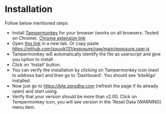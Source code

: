# Installation

Follow below mentioned steps
* Install [Tampermonkey](https://www.tampermonkey.net/) for your browser (works on all browsers. Tested on Chrome). [Chrome extension link](https://chrome.google.com/webstore/detail/tampermonkey/dhdgffkkebhmkfjojejmpbldmpobfkfo)
* Open [this link](https://github.com/souvik131/exposure/raw/main/exposure.user.js) in a new tab. Or copy paste <https://github.com/souvik131/exposure/raw/main/exposure.user.js>
* Tampermonkey will automatically identify the file as userscript and give you option to install.
* Click on 'Install' button.
* You can verify the installation by clicking on Tampermonkey icon (next to address bar) and then go to 'Dashboard'. You should see 'kiteAlgo' installed.
* Now just go to <https://kite.zerodha.com> (refresh the page if its already open) and start using.
* Verify that your version should be more than v2.00. Click on Tempermonkey icon, you will see version in the 'Reset Data (WARNING) menu item.
